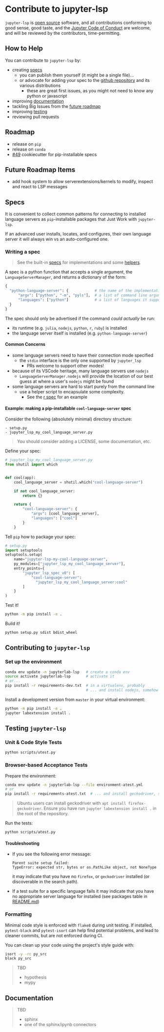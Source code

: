 # Contribute to jupyter-lsp

`jupyter-lsp` is [open source](../../LICENSE) software, and all contributions
conforming to good sense, good taste, and the
[Jupyter Code of Conduct][code-of-conduct] are welcome, and will be reviewed
by the contributors, time-permitting.

## How to Help

You can contribute to `jupyter-lsp` by:

- creating [specs](#Specs)
  - you can publish them yourself (it might be a single file)...
  - or advocate for adding your spec to the [github repository][jupyterlab-lsp]
    and its various distributions
    - these are great first issues, as you might not need to know any python or
      javascript
- improving [documentation](#Documentation)
- tackling Big Issues from the [future roadmap](#Future-Roadmap-Items)
- improving [testing](#Testing)
- reviewing pull requests

## Roadmap

- release on `pip`
- release on `conda`
- [#49](https://github.com/krassowski/jupyterlab-lsp/issues/49)
  cookiecutter for pip-installable specs

## Future Roadmap Items

- add hook system to allow serverextensions/kernels to modify, inspect and
  react to LSP messages

## Specs

It is convenient to collect common patterns for connecting to installed language
servers as `pip`-installable packages that Just Work with `jupyter-lsp`.

If an advanced user installs, locates, and configures, their own language
server it will always win vs an auto-configured one.

### Writing a spec

> See the built-in [specs](./specs) for implementations and some
> [helpers](./specs/utils.py).

A spec is a python function that accepts a single argument, the
`LanguageServerManager`, and returns a dictionary of the form:

```python
{
  "python-language-server": {            # the name of the implementation
      "argv": ["python", "-m", "pyls"],  # a list of command line arguments
      "languages": ["python"]            # a list of languages it supports
  }
}
```

The spec should only be advertised if the command _could actually_ be run:

- its runtime (e.g. `julia`, `nodejs`, `python`, `r`, `ruby`) is installed
- the language server itself is installed (e.g. `python-language-server`)

#### Common Concerns

- some language servers need to have their connection mode specified
  - the `stdio` interface is the only one supported by `jupyter_lsp`
    - PRs welcome to support other modes!
- because of its VSCode heritage, many language servers use `nodejs`
  - `LanguageServerManager.nodejs` will provide the location of our best
    guess at where a user's `nodejs` might be found
- some language servers are hard to start purely from the command line
  - use a helper script to encapsulate some complexity.
    - See the [r spec](./specs/r_languageserver.py) for an example

#### Example: making a pip-installable `cool-language-server` spec

Consider the following (absolutely minimal) directory structure:

```
- setup.py
- jupyter_lsp_my_cool_language_server.py
```

> You should consider adding a LICENSE, some documentation, etc.

Define your spec:

```python
# jupyter_lsp_my_cool_language_server.py
from shutil import which


def cool(app):
    cool_language_server = shutil.which("cool-language-server")

    if not cool_language_server:
        return {}

    return {
        "cool-language-server": {
            "argv": [cool_language_server],
            "languages": ["cool"]
        }
    }
```

Tell `pip` how to package your spec:

```python
# setup.py
import setuptools
setuptools.setup(
    name="jupyter-lsp-my-cool-language-server",
    py_modules=["jupyter_lsp_my_cool_language_server"],
    entry_points={
        "jupyter_lsp_spec_v0": [
            "cool-language-server":
              "jupyter_lsp_my_cool_language_server:cool"
        ]
    }
)
```

Test it!

```bash
python -m pip install -e .
```

Build it!

```bash
python setup.py sdist bdist_wheel
```

## Contributing to `jupyter-lsp`

### Set up the environment

```bash
conda env update -n jupyterlab-lsp   # create a conda env
source activate jupyterlab-lsp       # activate it
# or...
pip install -r requirements-dev.txt  # in a virtualenv, probably
                                     # ... and install nodejs, somehow
```

Install a development version from `master` in your virtual environment:

```bash
python -m pip install -e .
jupyter labextension install .
```

## Testing `jupyter-lsp`

### Unit & Code Style Tests

```bash
python scripts/utest.py
```

### Browser-based Acceptance Tests

Prepare the environment:

```bash
conda env update -n jupyterlab-lsp --file environment-atest.yml
# or
pip install -r requirements-atest.txt  # ... and install geckodriver, somehow
```

> Ubuntu users can install geckodriver with `apt install firefox-geckodriver`.
> Ensure you have run `jupyter labextension install .` in the root of the repository.

Run the tests:

```bash
python scripts/atest.py
```

#### Troubleshooting

- If you see the following error message:

  ```
  Parent suite setup failed:
  TypeError: expected str, bytes or os.PathLike object, not NoneType
  ```

  it may indicate that you have no `firefox`, or `geckodriver` installed (or discoverable 
  in the search path).

- If a test suite for a specific language fails it may indicate that you have no
  appropriate server language for installed (see packages table in [README.md](./README.md))

### Formatting

Minimal code style is enforced with `flake8` during unit testing. If installed,
`pytest-black` and `pytest-isort` can help find potential problems, and lead to
cleaner commits, but are not enforced during CI.

You can clean up your code using the project's style guide with:

```bash
isort -y -rc py_src
black py_src
```

> TBD
>
> - hypothesis
> - mypy

## Documentation

> TBD
>
> - sphinx
> - one of the sphinx/ipynb connectors

[language-server]: https://microsoft.github.io/language-server-protocol/specification
[jupyter-server-proxy]: https://github.com/jupyterhub/jupyter-server-proxy
[lsp-implementations]: https://microsoft.github.io/language-server-protocol/implementors/servers
[jupyterlab-lsp]: https://github.com/krassowski/jupyterlab-lsp.git
[code-of-conduct]: https://github.com/jupyter/governance/blob/master/conduct/code_of_conduct.md
